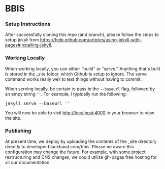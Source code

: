 BBIS
=======================

### Setup Instructions

After successfully cloning this repo (and branch), please follow the steps to setup jekyll from https://help.github.com/articles/using-jekyll-with-pages#installing-jekyll.

### Working Locally

When working locally, you can either "build" or "serve."  Anything that's built is stored in the _site folder, which Github is setup to ignore.  The serve command works really well to test things without having to commit.

When serving locally, be certain to pass in the <code>--baseurl</code> flag, followed by an empy string <code>''</code>.  For example, I typically run the following:

<pre>jekyll serve --baseurl ''</pre>

You will now be able to visit <a href="http://localhost:4000">http://localhost:4000</a> in your browser to view the site.

### Publishing

At present time, we deploy by uploading the contents of the _site directory directly to developer.blackbaud.com/bbis.  Please be aware this configuration may change the future.  For example, with some project restructuring and DNS changes, we could utilize gh-pages free hosting for all our documentation.
